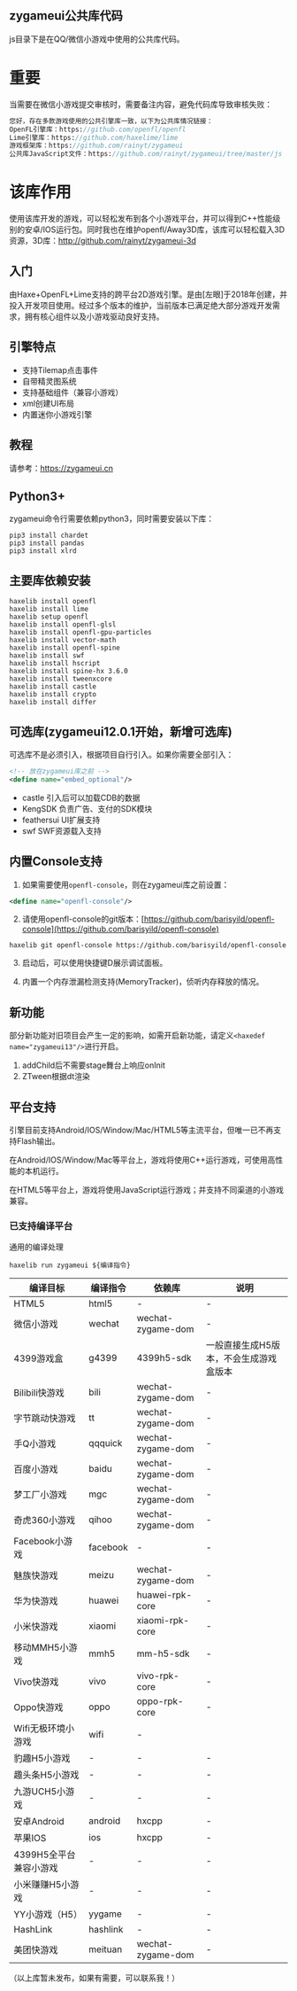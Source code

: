 [dir]:doc

## zygameui公共库代码
js目录下是在QQ/微信小游戏中使用的公共库代码。

# 重要

当需要在微信小游戏提交审核时，需要备注内容，避免代码库导致审核失败：

```haxe
您好，存在多款游戏使用的公共引擎库一致，以下为公共库情况链接：
OpenFL引擎库：https://github.com/openfl/openfl
Lime引擎库：https://github.com/haxelime/lime
游戏框架库：https://github.com/rainyt/zygameui
公共库JavaScript文件：https://github.com/rainyt/zygameui/tree/master/js
```

# 该库作用

使用该库开发的游戏，可以轻松发布到各个小游戏平台，并可以得到C++性能级别的安卓/IOS运行包。同时我也在维护openfl/Away3D库，该库可以轻松载入3D资源，3D库：http://github.com/rainyt/zygameui-3d 

## 入门

由Haxe+OpenFL+Lime支持的跨平台2D游戏引擎。是由[左眼]于2018年创建，并投入开发项目使用。经过多个版本的维护，当前版本已满足绝大部分游戏开发需求，拥有核心组件以及小游戏驱动良好支持。

## 引擎特点

- 支持Tilemap点击事件
- 自带精灵图系统
- 支持基础组件（兼容小游戏）
- xml创建UI布局
- 内置迷你小游戏引擎

## 教程

请参考：https://zygameui.cn

## Python3+
zygameui命令行需要依赖python3，同时需要安装以下库：
```shell 
pip3 install chardet
pip3 install pandas
pip3 install xlrd
```

## 主要库依赖安装
```shell
haxelib install openfl
haxelib install lime
haxelib setup openfl
haxelib install openfl-glsl
haxelib install openfl-gpu-particles
haxelib install vector-math
haxelib install openfl-spine
haxelib install swf
haxelib install hscript
haxelib install spine-hx 3.6.0
haxelib install tweenxcore
haxelib install castle
haxelib install crypto
haxelib install differ
```

## 可选库(zygameui12.0.1开始，新增可选库)
可选库不是必须引入，根据项目自行引入。如果你需要全部引入：
```xml
<!-- 放在zygameui库之前 -->
<define name="embed_optional"/>
```
- castle 引入后可以加载CDB的数据
- KengSDK 负责广告、支付的SDK模块
- feathersui UI扩展支持
- swf SWF资源载入支持

## 内置Console支持
1. 如果需要使用`openfl-console`，则在zygameui库之前设置：
```xml
<define name="openfl-console"/>
```
2. 请使用openfl-console的git版本：[https://github.com/barisyild/openfl-console](https://github.com/barisyild/openfl-console)
```shell
haxelib git openfl-console https://github.com/barisyild/openfl-console
```
3. 启动后，可以使用快捷键D展示调试面板。

4. 内置一个内存泄漏检测支持(MemoryTracker)，侦听内存释放的情况。

## 新功能
部分新功能对旧项目会产生一定的影响，如需开启新功能，请定义`<haxedef name="zygameui13"/>`进行开启。
1. addChild后不需要stage舞台上响应onInit
2. ZTween根据dt渲染

## 平台支持

引擎目前支持Android/IOS/Window/Mac/HTML5等主流平台，但唯一已不再支持Flash输出。

在Android/IOS/Window/Mac等平台上，游戏将使用C++运行游戏，可使用高性能的本机运行。

在HTML5等平台上，游戏将使用JavaScript运行游戏；并支持不同渠道的小游戏兼容。

### 已支持编译平台
通用的编译处理
```shell
haxelib run zygameui ${编译指令}
```
| 编译目标 | 编译指令 | 依赖库 | 说明 |
| -- | -- | -- | -- |
| HTML5 | html5 | - | - | 
| 微信小游戏 | wechat | wechat-zygame-dom | - |
| 4399游戏盒 | g4399 | 4399h5-sdk | 一般直接生成H5版本，不会生成游戏盒版本 |
| Bilibili快游戏 | bili | wechat-zygame-dom | - |
| 字节跳动快游戏 | tt | wechat-zygame-dom | - |
| 手Q小游戏 | qqquick | wechat-zygame-dom | - |
| 百度小游戏 | baidu | wechat-zygame-dom | - |
| 梦工厂小游戏 | mgc | wechat-zygame-dom | - |
| 奇虎360小游戏 | qihoo | wechat-zygame-dom | - |
| Facebook小游戏 | facebook | - | - |
| 魅族快游戏 | meizu | wechat-zygame-dom | - |
| 华为快游戏 | huawei | huawei-rpk-core | - |
| 小米快游戏 | xiaomi | xiaomi-rpk-core | - |
| 移动MMH5小游戏 | mmh5 | mm-h5-sdk | - |
| Vivo快游戏 | vivo | vivo-rpk-core | - |
| Oppo快游戏 | oppo | oppo-rpk-core | - |
| Wifi无极环境小游戏 | wifi | - |
| 豹趣H5小游戏 | - | - | - |
| 趣头条H5小游戏 | - | - | - |
| 九游UCH5小游戏 | - | - | - |
| 安卓Android | android | hxcpp | - |
| 苹果IOS | ios | hxcpp | - | 
| 4399H5全平台兼容小游戏 | - | - | - |
| 小米赚赚H5小游戏 | - | - | - |
| YY小游戏（H5）| yygame | - | - |
| HashLink | hashlink | - | - |
| 美团快游戏 | meituan | wechat-zygame-dom | - | - |

（以上库暂未发布，如果有需要，可以联系我！）
